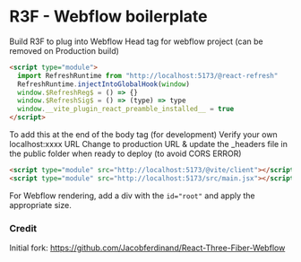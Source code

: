 # R3F - Webflow boilerplate

Build R3F to plug into Webflow
Head tag for webflow project (can be removed on Production build)

```html
<script type="module">
  import RefreshRuntime from "http://localhost:5173/@react-refresh"
  RefreshRuntime.injectIntoGlobalHook(window)
  window.$RefreshReg$ = () => {}
  window.$RefreshSig$ = () => (type) => type
  window.__vite_plugin_react_preamble_installed__ = true
</script>
```

To add this at the end of the body tag (for development)
Verify your own localhost:xxxx URL
Change to production URL & update the _headers file in the public folder when ready to deploy (to avoid CORS ERROR)

```html
<script type="module" src="http://localhost:5173/@vite/client"></script>
<script type="module" src="http://localhost:5173/src/main.jsx"></script>
```

For Webflow rendering, add a div with the `id="root"` and apply the appropriate size.

### Credit

Initial fork: https://github.com/Jacobferdinand/React-Three-Fiber-Webflow

